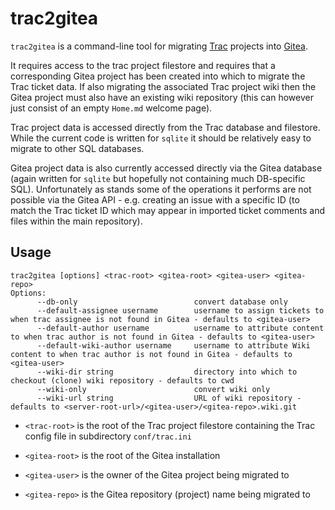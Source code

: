 # trac2gitea

`trac2gitea` is a command-line tool for migrating [Trac](https://trac.edgewall.org/) projects into [Gitea](https://gitea.io/).

It requires access to the trac project filestore and requires that a corresponding Gitea project has been created into which to migrate the Trac ticket data. If also migrating the associated Trac project wiki then the Gitea project must also have an existing wiki repository (this can however just consist of an empty `Home.md` welcome page).

Trac project data is accessed directly from the Trac database and filestore. While the current code is written for `sqlite` it should be relatively easy to migrate to other SQL databases. 

Gitea project data is also currently accessed directly via the Gitea database (again written for `sqlite` but hopefully not containing much DB-specific SQL). Unfortunately as stands some of the operations it performs are not possible via the Gitea API - e.g. creating an issue with a specific ID (to match the Trac ticket ID which may appear in imported ticket comments and files within the main repository).

## Usage
```
trac2gitea [options] <trac-root> <gitea-root> <gitea-user> <gitea-repo>
Options:
      --db-only                          convert database only
      --default-assignee username        username to assign tickets to when trac assignee is not found in Gitea - defaults to <gitea-user>
      --default-author username          username to attribute content to when trac author is not found in Gitea - defaults to <gitea-user>
      --default-wiki-author username     username to attribute Wiki content to when trac author is not found in Gitea - defaults to <gitea-user>
      --wiki-dir string                  directory into which to checkout (clone) wiki repository - defaults to cwd
      --wiki-only                        convert wiki only
      --wiki-url string                  URL of wiki repository - defaults to <server-root-url>/<gitea-user>/<gitea-repo>.wiki.git
```

* `<trac-root>` is the root of the Trac project filestore containing the Trac config file in subdirectory `conf/trac.ini`

* `<gitea-root>` is the root of the Gitea installation

* `<gitea-user>` is the owner of the Gitea project being migrated to

* `<gitea-repo>` is the Gitea repository (project) name being migrated to
